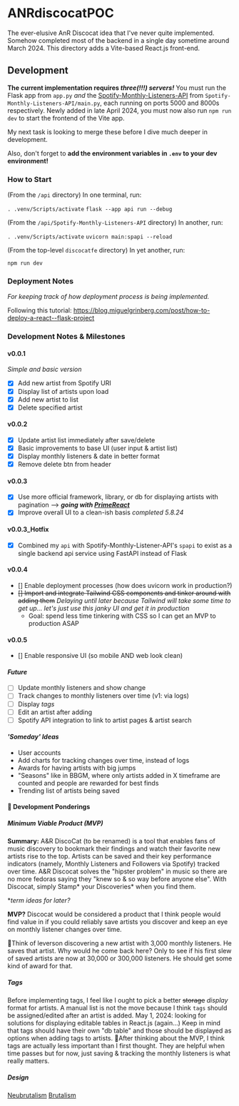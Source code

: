 # ANRdiscocatPOC

The ever-elusive AnR Discocat idea that I've never quite implemented. Somehow completed most of the backend in a single day sometime around March 2024. This directory adds a Vite-based React.js front-end.

## Development

**The current implementation requires *three(!!!) servers!*** You must run the Flask app from `app.py` *and* the [Spotify-Monthly-Listeners-API](https://github.com/toluooshy/Spotify-Monthly-Listeners-API) from `Spotify-Monthly-Listeners-API/main.py`, each running on ports 5000 and 8000s respectively. Newly added in late April 2024, you must now also run `npm run dev` to start the frontend of the Vite app.

My next task is looking to merge these before I dive much deeper in development.

Also, don't forget to **add the environment variables in `.env` to your dev environment!**

### How to Start

(From the `/api` directory) 
In one terminal, run:

`. .venv/Scripts/activate`
`flask --app api run --debug`

(From the `/api/Spotify-Monthly-Listeners-API` directory) 
In another, run:

`. .venv/Scripts/activate`
`uvicorn main:spapi --reload`

(From the top-level `discocatfe` directory) 
In yet another, run: 

`npm run dev`

### Deployment Notes
*For keeping track of how deployment process is being implemented.*

Following this tutorial: https://blog.miguelgrinberg.com/post/how-to-deploy-a-react--flask-project


### Development Notes & Milestones

#### v0.0.1
*Simple and basic version*
- [x] Add new artist from Spotify URI
- [x] Display list of artists upon load
- [x] Add new artist to list
- [x] Delete specified artist

#### v0.0.2
- [x] Update artist list immediately after save/delete
- [x] Basic improvements to base UI (user input & artist list)
- [x] Display monthly listeners & date in better format
- [x] Remove delete btn from header

#### v0.0.3
- [x] Use more official framework, library, or db for displaying artists with pagination --> ***going with [PrimeReact](https://primereact.org/installation/)***
- [x] Improve overall UI to a clean-ish basis
*completed 5.8.24*

#### v0.0.3_Hotfix
- [x] Combined my `api` with Spotify-Monthly-Listener-API's `spapi` to exist as a single backend api service using FastAPI instead of Flask

#### v0.0.4
- [] Enable deployment processes (how does uvicorn work in production?)
- ~~[] Import and integrate Tailwind CSS components and tinker around with adding them~~ *Delaying until later because Tailwind will take some time to get up... let's just use this janky UI and get it in production*
  - Goal: spend less time tinkering with CSS so I can get an MVP to production ASAP

#### v0.0.5
- [] Enable responsive UI (so mobile AND web look clean)


#### *Future*
- [ ] Update monthly listeners and show change
- [ ] Track changes to monthly listeners over time (v1: via logs)
- [ ] Display *tags*
- [ ] Edit an artist after adding
- [ ] Spotify API integration to link to artist pages & artist search

#### *'Someday' Ideas*
- User accounts
- Add charts for tracking changes over time, instead of logs
- Awards for having artists with big jumps
- "Seasons" like in BBGM, where only artists added in X timeframe are counted and people are rewarded for best finds
- Trending list of artists being saved

#### 💭 Development Ponderings

##### Minimum Viable Product (MVP)
**Summary:** A&R DiscoCat (to be renamed) is a tool that enables fans of music discovery to bookmark their findings and watch their favorite new artists rise to the top. Artists can be saved and their key performance indicators (namely, Monthly Listeners and Followers via Spotify) tracked over time. A&R Discocat solves the "hipster problem" in music so there are no more fedoras saying they "knew so & so way before anyone else". With Discocat, simply Stamp* your Discoveries* when you find them.

**term ideas for later?*

**MVP?** Discocat would be considered a product that I think people would find value in if you could reliably save artists you discover and keep an eye on monthly listener changes over time. 

🤔Think of leverson discovering a new artist with 3,000 monthly listeners. He saves that artist. Why would he come back here? Only to see if his first slew of saved artists are now at 30,000 or 300,000 listeners. He should get some kind of award for that.

##### Tags
Before implementing tags, I feel like I ought to pick a better ~~storage~~ *display* format for artists. 
A manual list is not the move because I think `tags` should be assigned/edited after an artist is added.
May 1, 2024: looking for solutions for displaying editable tables in React.js (again...)
Keep in mind that tags should have their own "db table" and those should be displayed as options when adding tags to artists.
🤔After thinking about the MVP, I think tags are actually less important than I first thought. They are helpful when time passes but for now, just saving & tracking the monthly listeners is what really matters.

##### Design

[Neubrutalism](https://ux.stackexchange.com/questions/145559/what-is-the-design-system-of-gumroad)
[Brutalism](https://webdesign.tutsplus.com/its-tough-out-there-a-look-at-brutalism-in-web-design--cms-26545a)